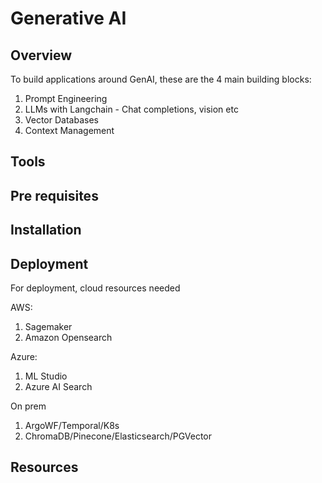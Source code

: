 # Generative AI

## Overview

To build applications around GenAI, these are the 4 main building blocks:

1. Prompt Engineering
2. LLMs with Langchain - Chat completions, vision etc
3. Vector Databases
4. Context Management

## Tools

## Pre requisites

## Installation

## Deployment

For deployment, cloud resources needed

AWS:

1. Sagemaker
2. Amazon Opensearch

Azure:

1. ML Studio
2. Azure AI Search

On prem

1. ArgoWF/Temporal/K8s
2. ChromaDB/Pinecone/Elasticsearch/PGVector

## Resources